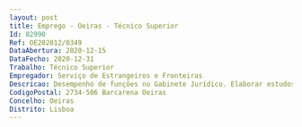 ```yaml
--- 
layout: post
title: Emprego - Oeiras - Técnico Superior
Id: 82990
Ref: OE202012/0349
DataAbertura: 2020-12-15
DataFecho: 2020-12-31
Trabalho: Técnico Superior
Empregador: Serviço de Estrangeiros e Fronteiras
Descricao: Desempenho de funções no Gabinete Jurídico. Elaborar estudos, formular Pareceres e preparar Informações sobre matérias de natureza jurídica  analisar e preparar respostas a recursos sobre matérias da competência SEF  emitir pareceres sobre acordos internacionais em matérias das competências SEF  prestar consultadoria jurídica
CodigoPostal: 2734-506 Barcarena Oeiras
Concelho: Oeiras
Distrito: Lisboa
--- 
```

